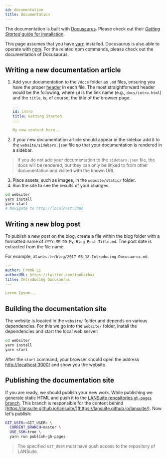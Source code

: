 ```yaml
---
id: documentation
title: Documentation
---
```


The documentation is built with [Docusaurus](https://docusaurus.io/).
Please check out their [*Getting Started* guide for installation](https://docusaurus.io/docs/en/installation).

This page assumes that you have [yarn](https://github.com/yarnpkg/yarn) installed.
Docusaurus is also able to operate with [npm](https://docs.npmjs.com/getting-started/what-is-npm).
For the related npm commands, please check out the documentation of Docusaurus.

## Writing a new documentation article

1. Add your documentation to the `/docs` folder as `.md` files, ensuring you have the proper [header](https://docusaurus.io/docs/en/doc-markdown#documents) in each file.
The most straightforward header would be the following, where `id` is the link name (e.g., `docs/intro.html`) and the `title`, is, of course, the title of the browser page.

    ```yaml
    ---
    id: intro
    title: Getting Started
    ---

    My new content here..
    ```

2. If your new documentation article should appear in the sidebar add it to the `website/sidebars.json` file so that your documentation is rendered in a sidebar.

  > If you do not add your documentation to the `sidebars.json` file, the docs will be rendered, but they can only be linked to from other documentation and visited with the known URL.

3. Place assets, such as images, in the `website/static/` folder.
4. Run the site to see the results of your changes.  

  ```bash
  cd website/
  yarn install
  yarn start
  # Navigate to http://localhost:3000
  ```

## Writing a new blog post

To publish a new post on the blog, create a file within the blog folder with a formatted name of `YYYY-MM-DD-My-Blog-Post-Title.md`.
The post date is extracted from the file name.

For example, at `website/blog/2017-08-18-Introducing-Docusaurus.md`:

```yml
---
author: Frank Li
authorURL: https://twitter.com/foobarbaz
title: Introducing Docusaurus
---

Lorem Ipsum...
```

## Building the documentation site

The website is located in the `website/` folder and depends on various dependencies.
For this we go into the `website/` folder, install the dependencies and start the local web server:

```bash
cd website/
yarn install
yarn start
```

After the `start` command, your browser should open the address [http://localhost:3000/](http://localhost:3000/) and show you the website.

## Publishing the documentation site

If you are ready, we should publish your new work.
While publishing we generate static HTML and push it to the [LANSuite repositories `gh-pages` branch](https://github.com/lansuite/lansuite/tree/gh-pages).
This branch is responsible for the content behind [https://lansuite.github.io/lansuite/](https://lansuite.github.io/lansuite/).
Now let's publish:

```bash
GIT_USER=<GIT_USER> \
  CURRENT_BRANCH=master \
  USE_SSH=true \
  yarn run publish-gh-pages
```

> The specified `GIT_USER` must have push access to the repository of LANSuite.

